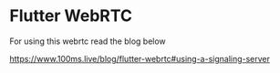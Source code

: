   # Flutter WebRTC

For using this webrtc read the blog below 

https://www.100ms.live/blog/flutter-webrtc#using-a-signaling-server  
 
 

